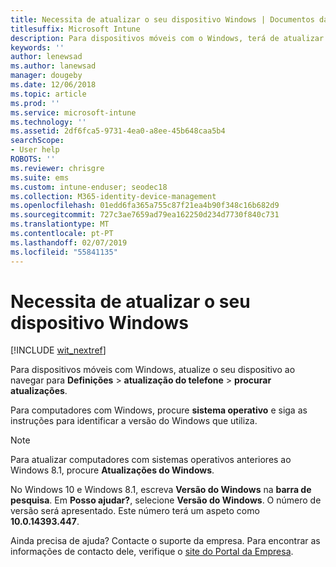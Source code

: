 ```yaml
---
title: Necessita de atualizar o seu dispositivo Windows | Documentos da Microsoft
titlesuffix: Microsoft Intune
description: Para dispositivos móveis com o Windows, terá de atualizar o seu dispositivo.
keywords: ''
author: lenewsad
ms.author: lanewsad
manager: dougeby
ms.date: 12/06/2018
ms.topic: article
ms.prod: ''
ms.service: microsoft-intune
ms.technology: ''
ms.assetid: 2df6fca5-9731-4ea0-a8ee-45b648caa5b4
searchScope:
- User help
ROBOTS: ''
ms.reviewer: chrisgre
ms.suite: ems
ms.custom: intune-enduser; seodec18
ms.collection: M365-identity-device-management
ms.openlocfilehash: 01edd6fa365a755c87f21ea4b90f348c16b682d9
ms.sourcegitcommit: 727c3ae7659ad79ea162250d234d7730f840c731
ms.translationtype: MT
ms.contentlocale: pt-PT
ms.lasthandoff: 02/07/2019
ms.locfileid: "55841135"
---
```

# <a name="you-need-to-update-your-windows-device"></a>Necessita de atualizar o seu dispositivo Windows

[!INCLUDE [wit_nextref](includes/end-user-os-update-guidance.md)]

Para dispositivos móveis com Windows, atualize o seu dispositivo ao navegar para **Definições** > **atualização do telefone** > **procurar atualizações**.

Para computadores com Windows, procure **sistema operativo** e siga as instruções para identificar a versão do Windows que utiliza.

> [!Note]
> Para atualizar computadores com sistemas operativos anteriores ao Windows 8.1, procure **Atualizações do Windows**.

No Windows 10 e Windows 8.1, escreva __Versão do Windows__ na __barra de pesquisa__. Em __Posso ajudar?__, selecione __Versão do Windows__. O número de versão será apresentado. Este número terá um aspeto como __10.0.14393.447__.

Ainda precisa de ajuda? Contacte o suporte da empresa. Para encontrar as informações de contacto dele, verifique o [site do Portal da Empresa](https://go.microsoft.com/fwlink/?linkid=2010980).
